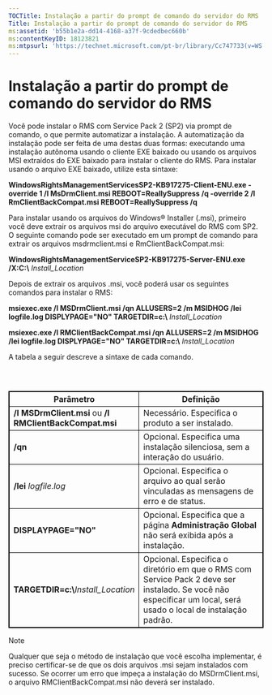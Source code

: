 ```yaml
---
TOCTitle: Instalação a partir do prompt de comando do servidor do RMS
Title: Instalação a partir do prompt de comando do servidor do RMS
ms:assetid: 'b55b1e2a-dd14-4168-a37f-9cdedbec660b'
ms:contentKeyID: 18123821
ms:mtpsurl: 'https://technet.microsoft.com/pt-br/library/Cc747733(v=WS.10)'
---
```


Instalação a partir do prompt de comando do servidor do RMS
===========================================================

Você pode instalar o RMS com Service Pack 2 (SP2) via prompt de comando, o que permite automatizar a instalação. A automatização da instalação pode ser feita de uma destas duas formas: executando uma instalação autônoma usando o cliente EXE baixado ou usando os arquivos MSI extraídos do EXE baixado para instalar o cliente do RMS. Para instalar usando o arquivo EXE baixado, utilize esta sintaxe:

**WindowsRightsManagementServicesSP2-KB917275-Client-ENU.exe -override 1 /I MsDrmClient.msi REBOOT=ReallySuppress /q -override 2 /I RmClientBackCompat.msi REBOOT=ReallySuppress /q**

Para instalar usando os arquivos do Windows® Installer (.msi), primeiro você deve extrair os arquivos msi do arquivo executável do RMS com SP2. O seguinte comando pode ser executado em um prompt de comando para extrair os arquivos msdrmclient.msi e RmClientBackCompat.msi:

**WindowsRightsManagementServiceSP2-KB917275-Server-ENU.exe /X:C:\\** *Install\_Location*

Depois de extrair os arquivos .msi, você poderá usar os seguintes comandos para instalar o RMS:

**msiexec.exe /I MSDrmClient.msi /qn ALLUSERS=2 /m MSIDHOG /lei logfile.log DISPLYPAGE="NO" TARGETDIR=c:\\** *Install\_Location*

**msiexec.exe /I RMClientBackCompat.msi /qn ALLUSERS=2 /m MSIDHOG /lei logfile.log DISPLYPAGE="NO" TARGETDIR=c:\\** *Install\_Location*

A tabela a seguir descreve a sintaxe de cada comando.

###  

<p> </p>
<table style="border:1px solid black;">
<colgroup>
<col width="50%" />
<col width="50%" />
</colgroup>
<thead>
<tr class="header">
<th style="border:1px solid black;" >Parâmetro</th>
<th style="border:1px solid black;" >Definição</th>
</tr>
</thead>
<tbody>
<tr class="odd">
<td style="border:1px solid black;"><strong>/I MSDrmClient.msi</strong> ou <strong>/I RMClientBackCompat.msi</strong></td>
<td style="border:1px solid black;">Necessário. Especifica o produto a ser instalado.</td>
</tr>
<tr class="even">
<td style="border:1px solid black;"><strong>/qn</strong></td>
<td style="border:1px solid black;">Opcional. Especifica uma instalação silenciosa, sem a interação do usuário.</td>
</tr>
<tr class="odd">
<td style="border:1px solid black;"><strong>/lei</strong> <em>logfile.log</em></td>
<td style="border:1px solid black;">Opcional. Especifica o arquivo ao qual serão vinculadas as mensagens de erro e de status.</td>
</tr>
<tr class="even">
<td style="border:1px solid black;"><strong>DISPLAYPAGE=&quot;NO&quot;</strong></td>
<td style="border:1px solid black;">Opcional. Especifica que a página <strong>Administração Global</strong> não será exibida após a instalação.</td>
</tr>
<tr class="odd">
<td style="border:1px solid black;"><strong>TARGETDIR=c:\</strong><em>Install_Location</em></td>
<td style="border:1px solid black;">Opcional. Especifica o diretório em que o RMS com Service Pack 2 deve ser instalado. Se você não especificar um local, será usado o local de instalação padrão.</td>
</tr>
</tbody>
</table>
  
> [!Note]  
> Qualquer que seja o método de instalação que você escolha implementar, é preciso certificar-se de que os dois arquivos .msi sejam instalados com sucesso. Se ocorrer um erro que impeça a instalação do MSDrmClient.msi, o arquivo RMClientBackCompat.msi não deverá ser instalado. 
